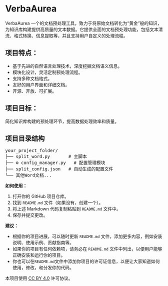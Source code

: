 # VerbaAurea

VerbaAurea 一个的文档预处理工具，致力于将原始文档转化为“黄金”般的知识，为知识库构建提供高质量的文本数据。它提供全面的文档预处理功能，包括文本清洗、格式转换、信息提取等，并且支持用户自定义的处理流程。

## 项目特点：

* 基于先进的自然语言处理技术，深度挖掘文档语义信息。
* 模块化设计，灵活定制预处理流程。
* 支持多种文档格式。
* 友好的用户界面和详细文档。
* 开源、开放、可扩展。

## 项目目标：

简化知识库构建的预处理环节，提高数据处理效率和质量。

## 项目目录结构

<pre>
your_project_folder/
├── split_word.py       # 主脚本
├── ⚙️ config_manager.py   # 配置管理模块
├── split_config.json   # 自动生成的配置文件
└── 其他Word文档...
</pre>


**如何使用：**

1.  打开你的 GitHub 项目仓库。
2.  找到 `README.md` 文件（如果没有，创建一个）。
3.  将上述 Markdown 代码复制粘贴到 `README.md` 文件中。
4.  保存并提交更改。

**建议：**

* 根据你的项目进展，可以随时更新 `README.md` 文件，添加更多内容，例如安装说明、使用示例、贡献指南等。
* 如果你的项目有任何依赖项，请务必在 `README.md` 文件中列出，以便用户能够正确安装和运行你的项目。
* 你也可以在`README.md`文件中添加你项目的许可证信息，以便让大家知道如何使用，修改，和分发你的代码。




本项目使用 [CC BY 4.0](https://creativecommons.org/licenses/by/4.0/) 许可协议。